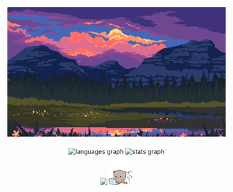 <div align="center">
   <img height="300" width="650" src="https://github.com/chudik63/chudik63/blob/main/gif.gif">
</div>

###

<div align="center">
   <img src="https://github-readme-stats.vercel.app/api/top-langs?username=chudik63&locale=en&hide_title=false&layout=compact&card_width=320&theme=tokyonight&hide_border=false&order=2" height="150" alt="languages graph"  />
   <img src="https://github-readme-stats.vercel.app/api?username=chudik63&hide_title=false&hide_rank=false&show_icons=true&include_all_commits=true&count_private=true&disable_animations=false&theme=tokyonight&locale=en&hide_border=false&order=1" height="150" alt="stats graph"  />
</div>


<p align="center"> 
   <img src="https://skillicons.dev/icons?i=go,c,cpp,docker,html,py,debian"/>
   <img height="55" width="55" src="https://github.com/chudik63/chudik63/blob/main/cats.gif">
</p>


###
